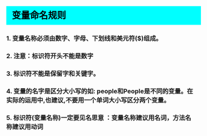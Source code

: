 <div
    style = "
        width: 100%;
        height: 50px;
        background: #00FFFF;
        color: black;
        line-height: 50px;
        padding-left: 15px;
        font-size: 24px;
        font-weight: bold;
    "
> 
    变量命名规则
</div>

### 1. 变量名称必须由数字、字母、下划线和美元符($)组成。

### 2. 注意：标识符开头不能是数字

### 3. 标识符不能是保留字和关键字。   

### 4. 变量的名字是区分大小写的如: people和People是不同的变量。在实际的运用中,也建议,不要用一个单词大小写区分两个变量。

### 5. 标识符(变量名称)一定要见名思意 ：变量名称建议用名词，方法名称建议用动词  
